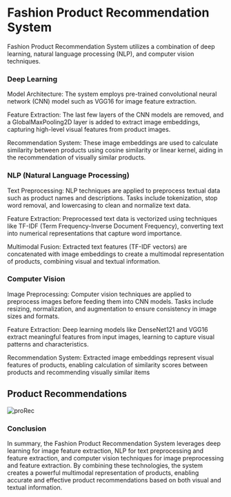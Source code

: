 # Fashion Product Recommendation System #

Fashion Product Recommendation System utilizes a combination of deep learning, natural language processing (NLP), and computer vision techniques. 

### Deep Learning ###

Model Architecture: The system employs pre-trained convolutional neural network (CNN) model such as VGG16 for image feature extraction.

Feature Extraction: The last few layers of the CNN models are removed, and a GlobalMaxPooling2D layer is added to extract image embeddings, capturing high-level visual features from product images.

Recommendation System: These image embeddings are used to calculate similarity between products using cosine similarity or linear kernel, aiding in the recommendation of visually similar products.

### NLP (Natural Language Processing) ###

Text Preprocessing: NLP techniques are applied to preprocess textual data such as product names and descriptions. Tasks include tokenization, stop word removal, and lowercasing to clean and normalize text data.

Feature Extraction: Preprocessed text data is vectorized using techniques like TF-IDF (Term Frequency-Inverse Document Frequency), converting text into numerical representations that capture word importance.

Multimodal Fusion: Extracted text features (TF-IDF vectors) are concatenated with image embeddings to create a multimodal representation of products, combining visual and textual information.

### Computer Vision ###

Image Preprocessing: Computer vision techniques are applied to preprocess images before feeding them into CNN models. Tasks include resizing, normalization, and augmentation to ensure consistency in image sizes and formats.

Feature Extraction: Deep learning models like DenseNet121 and VGG16 extract meaningful features from input images, learning to capture visual patterns and characteristics.

Recommendation System: Extracted image embeddings represent visual features of products, enabling calculation of similarity scores between products and recommending visually similar items

## Product Recommendations ##

![proRec](https://github.com/badrinarayanan02/CaseStudy-MultiModel/assets/139948861/0e677fcb-2f16-40c6-8709-7ed699bfb685)


### Conclusion ###

In summary, the Fashion Product Recommendation System leverages deep learning for image feature extraction, NLP for text preprocessing and feature extraction, and computer vision techniques for image preprocessing and feature extraction. By combining these technologies, the system creates a powerful multimodal representation of products, enabling accurate and effective product recommendations based on both visual and textual information.
